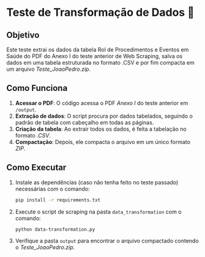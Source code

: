 # Teste de Transformação de Dados 🔄

## Objetivo

Este teste extrai os dados da tabela Rol de Procedimentos e Eventos em Saúde do PDF do Anexo I do teste anterior de Web Scraping, salva os dados em uma tabela estruturada no formato .CSV e por fim compacta em um arquivo *Teste_JoaoPedro.zip*. 

## Como Funciona

1. **Acessar o PDF**: O código acessa o PDF *Anexo I* do teste anterior em `/output`.
2. **Extração de dados**: O script procura por dados tabelados, seguindo o padrão de tabela com cabeçalho em todas as páginas.
3. **Criação da tabela**: Ao extrair todos os dados, é feita a tabelação no formato *.CSV*.
4. **Compactação**: Depois, ele compacta o arquivo em um único formato *ZIP*.

## Como Executar

1. Instale as dependências (caso não tenha feito no teste passado) necessárias com o comando:
    ```bash
    pip install -r requirements.txt
    ```
2. Execute o script de scraping na pasta `data_transformation` com o comando:
    ```bash
    python data-transformation.py
    ```
3. Verifique a pasta `output` para encontrar o arquivo compactado contendo o *Teste_JoaoPedro.zip*.